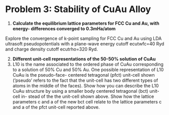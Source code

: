 # Problem 3: Stability of CuAu Alloy

1. <b> Calculate the equilibrium lattice parameters for FCC Cu and Au, with energy- differences converged to 0.3mHa/atom </b>

Explore the convergence of k-point sampling for FCC Cu and Au using LDA ultrasoft pseudopotentials with a plane-wave energy cutoff ecutwfc=40 Ryd and charge density cutoff ecutrho=320 Ryd.

2. <b> Different unit-cell representations of the 50-50% solution of CuAu </b> 
3. L10 is the name associated to the ordered phase of CuAu corresponding to a solution of 50% Cu and 50% Au. One possible representation of L10 CuAu is the pseudo-face- centered tetragonal (pfct) unit-cell shown (’pseudo’ refers to the fact that the unit-cell has two different types of atoms in the middle of the faces). Show how you can describe the L10 CuAu structure by using a smaller body centered tetragonal (bct) unit-cell in- stead of the the unit-cell shown above. Show how the lattice parameters c and a of the new bct cell relate to the lattice parameters c and a of the pfct unit-cell reported above.
